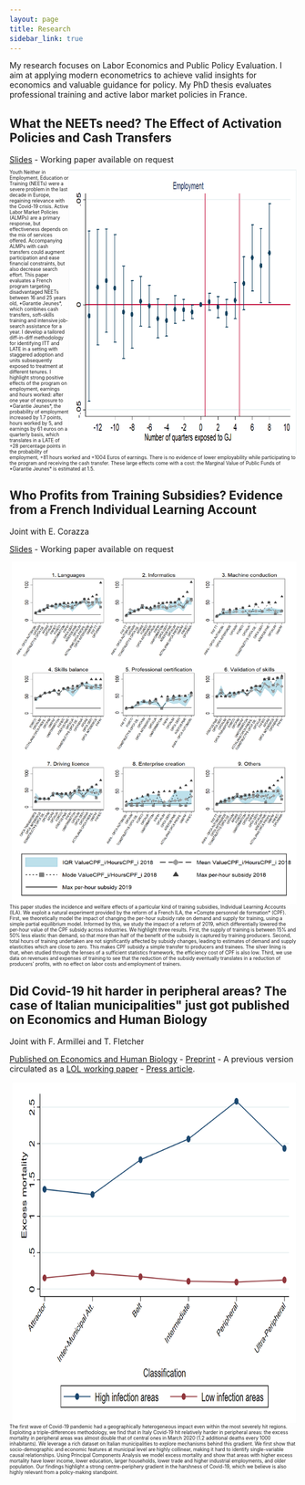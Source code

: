 ```yaml
---
layout: page
title: Research
sidebar_link: true
---
```


<p class="message">
  My research focuses on Labor Economics and Public Policy Evaluation. I aim at applying modern econometrics to achieve valid insights for economics and valuable guidance for policy. My PhD thesis evaluates professional training and active labor market policies in France. 
</p>

<h2>What the NEETs need? The Effect of Activation Policies and Cash Transfers</h2> <a href="slides_jun2021.pdf">Slides</a> - Working paper available on request

<p style="font-size:60%"><img src="gj.png" ALIGN="right" width="400" height="500">Youth Neither in Employment, Education or Training (NEETs) were a severe problem in the last decade in Europe, regaining relevance with the Covid-19 crisis. Active Labor Market Policies (ALMPs) are a primary response, but effectiveness depends on the mix of services offered. Accompanying ALMPs with cash transfers could augment participation and ease financial constraints, but also decrease search effort. This paper evaluates a French program targeting disadvantaged NEETs between 16 and 25 years old, *Garantie Jeunes*, which combines cash transfers, soft-skills training and intensive job-search assistance for a year. I develop a tailored diff-in-diff methodology for identifying ITT and LATE in a setting with staggered adoption and units subsequently exposed to treatment at different tenures. I highlight strong positive effects of the program on employment, earnings and hours worked: after one year of exposure to *Garantie Jeunes*, the probability of employment increased by 1.7 points, hours worked by 5, and earnings by 61 euros on a quarterly basis, which translates in a LATE of +28 percentage points in the probability of employment, +81 hours worked and +1004 Euros of earnings. There is no evidence of lower employability while participating to the program and receiving the cash transfer. These large effects come with a cost: the Marginal Value of Public Funds of *Garantie Jeunes* is estimated at 1.5. </p>

<h2>Who Profits from Training Subsidies? Evidence from a French Individual Learning Account</h2> 
Joint with E. Corazza 

<a href="presentation_chaire_nov2020.pdf">Slides</a> - Working paper available on request

<p style="font-size:60%"><img src="treatment.png" ALIGN="right" width="500" height="600">This paper studies the incidence and welfare effects of a particular kind of training subsidies, Individual Learning Accounts (ILA). We exploit a natural experiment provided by the reform of a French ILA, the *Compte personnel de formation* (CPF). First, we theoretically model the impact of changing the per-hour subsidy rate on demand and supply for training, using a simple partial equilibrium model. Informed by this, we study the impact of a reform of 2019, which differentially lowered the per-hour value of the CPF subsidy across industries. We highlight three results. First, the supply of training is between 15% and 50% less elastic than demand, so that more than half of the benefit of the subsidy is captured by training producers. Second, total hours of training undertaken are not significantly affected by subsidy changes, leading to estimates of demand and supply elasticities which are close to zero. This makes CPF subsidy a simple transfer to producers and trainees. The silver lining is that, when studied through the lenses of a sufficient statistics framework, the efficiency cost of CPF is also low. Third, we use data on revenues and expenses of training to see that the reduction of the subsidy eventually translates in a reduction of producers' profits, with no effect on labor costs and employment of trainers.</p>

<h2>Did Covid-19 hit harder in peripheral areas? The case of Italian municipalities" just got published on Economics and Human Biology</h2>  

Joint with F. Armillei and T. Fletcher 

<a href="https://www.sciencedirect.com/science/article/pii/S1570677X21000423">Published on Economics and Human Biology</a> - <a href="Covid_Paper_2_0___Published (1).pdf">Preprint</a> - A previous version circulated as a <a href="https://www.localopportunitieslab.it/wp-content/uploads/2020/10/Covid_paper-4.pdf">LOL working paper</a> - <a href="https://www.lavoce.info/archives/69032/dai-dati-comunali-una-mappa-del-rischio-coronavirus/">Press article</a>.

  <p style="font-size:60%"><img src="extra_march_by_classe.png" ALIGN="right" width="500" height="600">The first wave of Covid-19 pandemic had a geographically heterogeneous impact even within the most severely hit regions. Exploiting a triple-differences methodology, we find that in Italy Covid-19 hit relatively harder in peripheral areas: the excess mortality in peripheral areas was almost double that of central ones in March 2020 (1.2 additional deaths every 1000 inhabitants). We leverage a rich dataset on Italian municipalities to explore mechanisms behind this gradient. We first show that socio-demographic and economic features at municipal level are highly collinear, making it hard to identify single-variable causal relationships. Using Principal Components Analysis we model excess mortality and show that areas with higher excess mortality have lower income, lower education, larger households, lower trade and higher industrial employments, and older population. Our findings highlight a strong centre-periphery gradient in the harshness of Covid-19, which we believe is also highly relevant from a policy-making standpoint.</p>